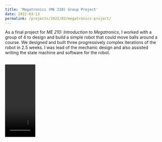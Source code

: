 ```yaml
---
title: 'Megatronics (ME 210) Group Project'
date: 2022-03-13
permalink: /projects/2022/03/megatronics-project/
---
```


As a final project for *ME 210: Introduction to Megatronics*, I worked with a group of 4 to design and build a simple robot that could move balls around a course. We designed and built three progressively complex iterations of the robot in 2.5 weeks. I was lead of the mechanic design and also assisted writing the state machine and software for the robot. 

<br>
<video src="/images/projects/cs107e.mp4" width="100" height="240" controls></video>